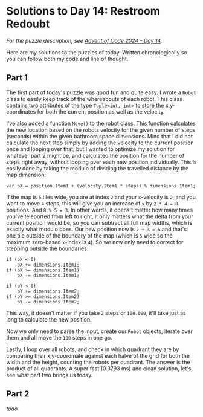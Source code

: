 # Solutions to Day 14: Restroom Redoubt

*For the puzzle description, see [Advent of Code 2024 - Day 14](https://adventofcode.com/2024/day/14).*

Here are my solutions to the puzzles of today. Written chronologically so you can follow both my code and line of thought.

## Part 1

The first part of today's puzzle was good fun and quite easy. I wrote a `Robot` class to easily keep track of the whereabouts of each robot. This class contains two attributes of the type `Tuple<int, int>` to store the x,y-coordinates for both the current position as well as the velocity.

I've also added a function `Move()` to the robot class. This function calculates the new location based on the robots velocity for the given number of steps (seconds) within the given bathroom space dimensions. Mind that I did not calculate the next step simply by adding the velocity to the current position once and looping over that, but I wanted to optimize my solution for whatever part 2 might be, and calculated the position for the number of steps right away, without looping over each new position individually. This is easily done by taking the modulo of dividing the travelled distance by the map dimension:
```
var pX = position.Item1 + (velocity.Item1 * steps) % dimensions.Item1;
```
If the map is `5` tiles wide, you are at index `2` and your `x`-velocity is `2`, and you want to move `4` steps, this will give you an increase of `x` by `2 * 4 = 8` positions. And `8 % 5 = 3`. In other words, it doens't matter how many times you've teleported from left to right, it only matters what the delta from your current position would be, so you can subtract all full map widths, which is exactly what modulo does. Our new position now is `2 + 3 = 5` and that's one tile outside of the boundary of the map (which is `5` wide so the maximum zero-based `x`-index is `4`). So we now only need to correct for stepping outside the boundaries:
```
if (pX < 0)
    pX += dimensions.Item1;
if (pX >= dimensions.Item1)
    pX -= dimensions.Item1;

if (pY < 0)
    pY += dimensions.Item2;
if (pY >= dimensions.Item2)
    pY -= dimensions.Item2;
```
This way, it doesn't matter if you take `2` steps or `100.000`, it'll take just as long to calculate the new position.

Now we only need to parse the input, create our `Robot` objects, iterate over them and all move the `100` steps in one go.

Lastly, I loop over all robots, and check in which quadrant they are by comparing their x,y-coordinate against each halve of the grid for both the width and the height, counting the robots per quadrant. The answer is the product of all quadrants. A super fast (0.3793 ms) and clean solution, let's see what part two brings us today.

## Part 2

*todo*